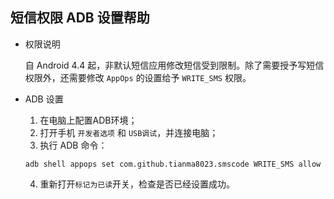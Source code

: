 短信权限 ADB 设置帮助
--------

- 权限说明
  
  自 Android 4.4 起，非默认短信应用修改短信受到限制。除了需要授予写短信权限外，还需要修改 `AppOps` 的设置给予 `WRITE_SMS` 权限。

- ADB 设置
  1. 在电脑上配置ADB环境；
  2. 打开手机 `开发者选项` 和 `USB调试`，并连接电脑；
  3. 执行 ADB 命令：
  ```shell
  adb shell appops set com.github.tianma8023.smscode WRITE_SMS allow
  ```
  4. 重新打开`标记为已读`开关，检查是否已经设置成功。

